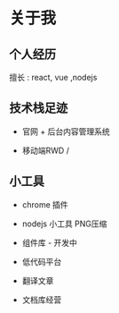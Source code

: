 # 关于我

## 个人经历

擅长 : react, vue ,nodejs

## 技术栈足迹

* 官网 + 后台内容管理系统

* 移动端RWD /

## 小工具

* chrome 插件

* nodejs 小工具 PNG压缩

* 组件库 - 开发中

* 低代码平台

* 翻译文章

* 文档库经营